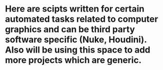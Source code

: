  # Here are scipts written for certain automated tasks related to computer graphics and can be third party software specific (Nuke, Houdini). Also will be using this space to add more projects which are generic.
